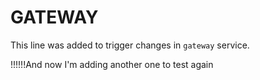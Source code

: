 # GATEWAY

This line was added to trigger changes in `gateway` service.

!!!!!!And now I'm adding another one to test again
